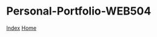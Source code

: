 # Personal-Portfolio-WEB504

<a href="/pages/index.html">Index</a>
<a href="/components/home/home.html>">Home</a>